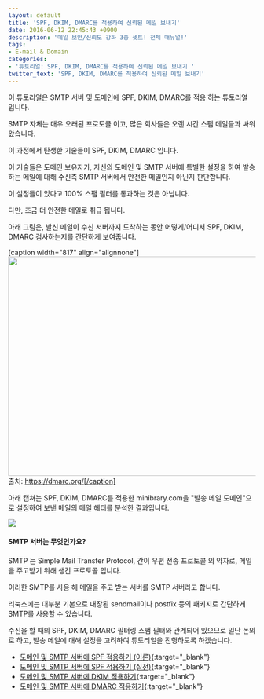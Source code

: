```yaml
---
layout: default
title: 'SPF, DKIM, DMARC를 적용하여 신뢰된 메일 보내기'
date: 2016-06-12 22:45:43 +0900
description: '메일 보안/신뢰도 강화 3종 셋트! 전체 매뉴얼!'
tags:
- E-mail & Domain
categories:
- '튜토리얼: SPF, DKIM, DMARC를 적용하여 신뢰된 메일 보내기 '
twitter_text: 'SPF, DKIM, DMARC를 적용하여 신뢰된 메일 보내기'
---
```


이 튜토리얼은 SMTP 서버 및 도메인에 SPF, DKIM, DMARC를 적용 하는 튜토리얼 입니다.

SMTP 자체는 매우 오래된 프로토콜 이고, 많은 회사들은 오랜 시간 스팸 메일들과 싸워왔습니다.

이 과정에서 탄생한 기술들이 SPF, DKIM, DMARC 입니다.

이 기술들은 도메인 보유자가, 자신의 도메인 및 SMTP 서버에 특별한 설정을 하여 발송하는 메일에 대해 수신측 SMTP 서버에서 안전한 메일인지 아닌지 판단합니다.

이 설정들이 있다고 100% 스팸 필터를 통과하는 것은 아닙니다.

다만, 조금 더 안전한 메일로 취급 됩니다.

아래 그림은, 발신 메일이 수신 서버까지 도착하는 동안 어떻게/어디서 SPF, DKIM, DMARC 검사하는지를 간단하게 보여줍니다.

[caption width="817" align="alignnone"]<a href="https://googledrive.com/host/0Bw2KEQNBe4nMZW91OWJNZ2lmX0k/mail-flow.jpg"><img src="https://googledrive.com/host/0Bw2KEQNBe4nMZW91OWJNZ2lmX0k/mail-flow.jpg" width="817" height="447" class /></a> 출처: https://dmarc.org/[/caption]

아래 캡쳐는 SPF, DKIM, DMARC를 적용한 minibrary.com을 "발송 메일 도메인"으로 설정하여 보낸 메일의 메일 헤더를 분석한 결과입니다.

<a href="https://googledrive.com/host/0Bw2KEQNBe4nMZW91OWJNZ2lmX0k/img2016-0517-001.png" data-lightbox=""><img src="https://googledrive.com/host/0Bw2KEQNBe4nMZW91OWJNZ2lmX0k/img2016-0517-001.png"></a>


#### SMTP 서버는 무엇인가요?

SMTP 는 Simple Mail Transfer Protocol, 간이 우편 전송 프로토콜 의 약자로, 메일을 주고받기 위해 생긴 프로토콜 입니다.

이러한 SMTP를 사용 해 메일을 주고 받는 서버를 SMTP 서버라고 합니다.

리눅스에는 대부분 기본으로 내장된 sendmail이나 postfix 등의 패키지로 간단하게 SMTP를 사용할 수 있습니다.

수신을 할 때의 SPF, DKIM, DMARC 필터링 스팸 필터와 관계되어 있으므로 일단 논외로 하고, 발송 메일에 대해 설정을 고려하여 튜토리얼을 진행하도록 하겠습니다.

* [도메인 및 SMTP 서버에 SPF 적용하기 (이론)](/251){:target="_blank"}
* [도메인 및 SMTP 서버에 SPF 적용하기 (실전)](/252){:target="_blank"}
* [도메인 및 SMTP 서버에 DKIM 적용하기](/278){:target="_blank"}
* [도메인 및 SMTP 서버에 DMARC 적용하기](/253){:target="_blank"}
